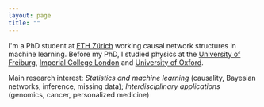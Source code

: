 ```yaml
---
layout: page
title: ""
---
```


I'm a PhD student at [ETH Zürich](https://ethz.ch/en.html) working causal network structures in machine learning. Before my PhD, I studied physics at the [University of Freiburg](https://uni-freiburg.de/en/), [Imperial College London](https://www.imperial.ac.uk) and [University of Oxford](https://www.ox.ac.uk).

Main research interest: *Statistics and machine learning* (causality, Bayesian networks, inference, missing data); *Interdisciplinary applications* (genomics, cancer, personalized medicine)

